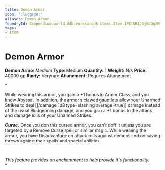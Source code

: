 ```yaml
---
title: Demon Armor
icon: ':luggage:'
aliases: Demon Armor
foundryId: Compendium.world.ddb-eureka-ddb-items.Item.1PCthR4J3jkbQqXM
tags:
- Item
---
```


# Demon Armor

**Demon Armor**
_Medium_
**Type:** Medium
**Quantity:** 1
**Weight:** N/A
**Price:** 40000 gp
**Rarity:** Veryrare
**Attunement:** Requires Attunement

*<p>While wearing this armor, you gain a +1 bonus to Armor Class, and you know Abyssal. In addition, the armor’s clawed gauntlets allow your Unarmed Strikes to deal  [[/damage 1d8 type=slashing average=true]] damage instead of the usual Bludgeoning damage, and you gain a +1 bonus to the attack and damage rolls of your Unarmed Strikes.

***Curse.*** Once you don this cursed armor, you can’t doff it unless you are targeted by a Remove Curse spell or similar magic. While wearing the armor, you have Disadvantage on attack rolls against demons and on saving throws against their spells and special abilities.</p>
  <br />
  <section class="secret">
  <i>This feature provides an enchantment to help provide it's functionality.</i>
  </section>*